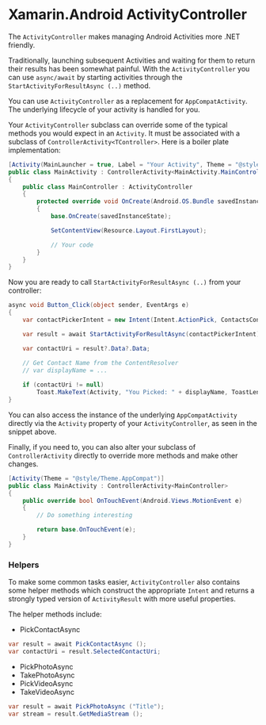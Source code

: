 Xamarin.Android ActivityController
==================================

The `ActivityController` makes managing Android Activities more .NET friendly.

Traditionally, launching subsequent Activities and waiting for them to return their results has been somewhat painful.
With the `ActivityController` you can use `async/await` by starting activities through the `StartActivityForResultAsync (..)` method.  

You can use `ActivityController` as a replacement for `AppCompatActivity`.  The underlying lifecycle of your activity is handled for you.

Your `ActivityController` subclass can override some of the typical methods you would expect in an `Activity`.  It must be associated with a subclass of `ControllerActivity<TController>`.  Here is a boiler plate implementation:

```csharp
[Activity(MainLauncher = true, Label = "Your Activity", Theme = "@style/Theme.AppCompat")]
public class MainActivity : ControllerActivity<MainActivity.MainController>
{
    public class MainController : ActivityController
    {
        protected override void OnCreate(Android.OS.Bundle savedInstanceState)
        {
            base.OnCreate(savedInstanceState);

            SetContentView(Resource.Layout.FirstLayout);

            // Your code            
        }
    }
}
```

Now you are ready to call `StartActivityForResultAsync (..)` from your controller:

```csharp
async void Button_Click(object sender, EventArgs e)
{
    var contactPickerIntent = new Intent(Intent.ActionPick, ContactsContract.CommonDataKinds.Phone.ContentUri);

    var result = await StartActivityForResultAsync(contactPickerIntent);

    var contactUri = result?.Data?.Data;

	// Get Contact Name from the ContentResolver
	// var displayName = ...
	
    if (contactUri != null)
        Toast.MakeText(Activity, "You Picked: " + displayName, ToastLength.Long).Show();
}
```


You can also access the instance of the underlying `AppCompatActivity` directly via the `Activity` property of your `ActivityController`, as seen in the snippet above.


Finally, if you need to, you can also alter your subclass of `ControllerActivity` directly to override more methods
and make other changes. 

```csharp
[Activity(Theme = "@style/Theme.AppCompat")]
public class MainActivity : ControllerActivity<MainController>
{
    public override bool OnTouchEvent(Android.Views.MotionEvent e)
    {
        // Do something interesting

        return base.OnTouchEvent(e);
    }
}
```

### Helpers

To make some common tasks easier, `ActivityController` also contains some helper methods which construct the appropriate `Intent` and returns a strongly typed version of `ActivityResult` with more useful properties.

The helper methods include:

 - PickContactAsync

```csharp
var result = await PickContactAsync ();
var contactUri = result.SelectedContactUri;
```  

 - PickPhotoAsync
 - TakePhotoAsync
 - PickVideoAsync
 - TakeVideoAsync

```csharp
var result = await PickPhotoAsync ("Title");
var stream = result.GetMediaStream ();
```


